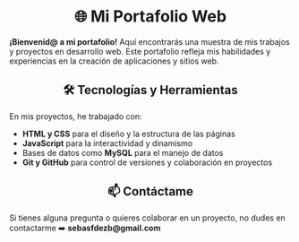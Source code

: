 <h1 align="center">🌐 Mi Portafolio Web</h1>
<p><strong>¡Bienvenid@ a mi portafolio!</strong> Aquí encontrarás una muestra de mis trabajos y proyectos en desarrollo web. Este portafolio refleja mis habilidades y experiencias en la creación de aplicaciones y sitios web.</p>

<h2 align="center">🛠️ Tecnologías y Herramientas</h2>
<p>En mis proyectos, he trabajado con:</p>

- <strong>HTML y CSS</strong> para el diseño y la estructura de las páginas
- <strong>JavaScript</strong> para la interactividad y dinamismo
- Bases de datos como <strong>MySQL</strong> para el manejo de datos
- <strong>Git y GitHub</strong> para control de versiones y colaboración en proyectos

<h2 align="center">📫 Contáctame</h2>
<p>Si tienes alguna pregunta o quieres colaborar en un proyecto, no dudes en contactarme ➡️ <strong>sebasfdezb@gmail.com</strong></p>

